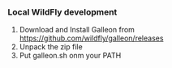 ### Local WildFly development

1. Download and Install Galleon from https://github.com/wildfly/galleon/releases
2. Unpack the zip file
3. Put galleon.sh onm your PATH
